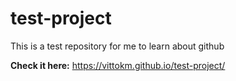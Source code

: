 # test-project
This is a test repository for me to learn about github

__Check it here:__ https://vittokm.github.io/test-project/
